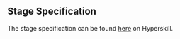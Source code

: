 ## Stage Specification

The stage specification can be found [here](https://hyperskill.org/projects/50/stages/271/implement) on Hyperskill.